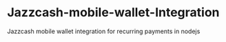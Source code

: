 # Jazzcash-mobile-wallet-Integration
Jazzcash mobile wallet integration for recurring payments in nodejs 

